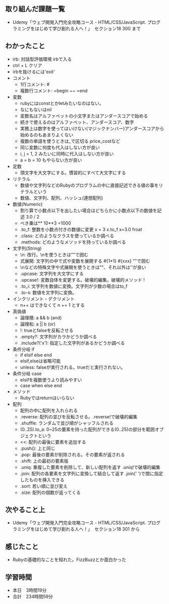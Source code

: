 ## 取り組んだ課題一覧
- Udemy「ウェブ開発入門完全攻略コース - HTML/CSS/JavaScript. プログラミングをはじめて学び創れる人へ！」　セクション18 300 まで
## わかったこと
- irb: 対話型評価環境 irbで入る
- ctrl + L クリア
- irbを抜けるには'exit'
- コメント
    - 1行コメント: #
    - 複数行コメント: =begin ~~  =end
- 変数
    - rubyにはconstとかletみたいなのはない。
    - なにもないはnil
    - 変数名はアルファベットの小文字またはアンダースコアで始める
    - 続きで使えるのはアルファベット、アンダースコア、数字
    - 実務上は数字を使ってはいけない(マジックナンバー)アンダースコアから始めるのもあまりよくない
    - 複数の単語を使うときは_で区切る price_costなど
    - 同じ変数に何度も代入はしない方が良い
    - i, j = 1, 2 みたいに同時に代入はしない方が良い
    - a = b = 10 もやらない方が良い
- 定数
    - 頭文字を大文字にする。慣習的にすべて大文字にする
- リテラル
    - 数値や文字列などのRubyのプログラムの中に直接記述できる値の事をリテラルという
    - 数値、文字列、配列、ハッシュ(連想配列)
- 数値(Numeric)
    - 割り算で小数点以下を出したい場合はどちらかに小数点以下の数値を記述 3.0 / 2
    - べき乗は** 10**3  =1000
    - .to_f: 整数を小数点付きの数値に変更 x = 3  x.to_f  x=3.0 froat
    - .class: どのようなクラスを使っているか調べる
    - .methods: どのようなメソッドを持っているか調べる
- 文字列(String)
    - \n: 改行。\nを使うときは""で囲む
    - 式展開: 文字列の中で式や変数を展開する #{1*1} #{xxx} ""で囲む
    - \nなどの特殊文字や式展開を使うときは""、それ以外は''が良い
    - .upcase: 文字列を大文字にする
    - .upcase!: 変数自体を変更する。破壊的編集。破壊的メソッド  !
    - .to_i: 文字列を数値に変換。文字列が少数の場合はto_f
    - .to-s: 数値を文字列に変換。
- インクリメント・デクリメント
    - n++ はできなくて n += 1 とする
- 真偽値
    - 論理積: a && b (and)
    - 論理和: a || b (or)
    - !: trueとfalseを反転させる
    - .empty?: 文字列がカラかどうか調べる
    - .include?('x'): 指定した文字列があるかどうか調べる
- 条件分岐 if
    - if  elsif  else  end
    - elsif,elseは省略可能
    - unless: falseが実行される。trueだと実行されない。
- 条件分岐 case
    - elsifを複数使うより読みやすい
    - case  when else end
- メソッド
    - Rubyではreturnはいらない
- 配列
    - 配列の中に配列を入れられる
    - .reverse: 配列の並びを反転させる。.reverse!で破壊的編集
    - .shuffle: ランダムで並び順がシャッフルされる
    - (0..25).to_a: 0~25の要素を持った配列ができる(0..25)の部分を範囲オブジェクトという
    - <<: 配列の最後に要素を追加する
    - .push(): 上と同じ
    - .pop: 最後の要素が削除される。その要素が返される
    - .shift: 上の最初の要素版
    - .uniq: 重複した要素を削除して、新しい配列を返す .uniq!で破壊的編集
    - .join: 配列の各要素を文字列に変換して結合して返す .join(' ')で間に指定したものを挿入できる
    - .sort: 若い順に並び変え
    - .size: 配列の個数が返ってくる
## 次やること上
- Udemy「ウェブ開発入門完全攻略コース - HTML/CSS/JavaScript. プログラミングをはじめて学び創れる人へ！」　セクション18 301 から
## 感じたこと
- Rubyの基礎的なことを知れた。FizzBuzzとか面白かった
## 学習時間
- 本日　3時間19分
- 合計　234時間59分